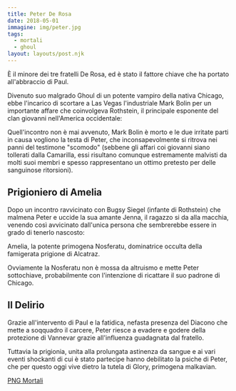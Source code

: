 ```yaml
---
title: Peter De Rosa
date: 2018-05-01
immagine: img/peter.jpg
tags:
  - mortali
  - ghoul
layout: layouts/post.njk
---
```


È il minore dei tre fratelli De Rosa, ed è stato il fattore chiave che ha portato all'abbraccio di Paul.

Divenuto suo malgrado Ghoul di un potente vampiro della nativa Chicago, ebbe l'incarico di scortare a Las Vegas l'industriale Mark Bolin per un importante affare che coinvolgeva Rothstein, il principale esponente del clan giovanni nell'America occidentale: 

Quell'incontro non è mai avvenuto, Mark Bolin è morto e le due irritate parti in causa vogliono la testa di Peter, che inconsapevolmente si ritrova nei panni del testimone "scomodo" (sebbene gli affari coi giovanni siano tollerati dalla Camarilla, essi risultano comunque estremamente malvisti da molti suoi membri e spesso rappresentano un ottimo pretesto per delle sanguinose ritorsioni).

## Prigioniero di Amelia

Dopo un incontro ravvicinato con Bugsy Siegel (infante di Rothstein) che malmena Peter e uccide la sua amante Jenna, il ragazzo si da alla macchia, venendo così avvicinato dall'unica persona che sembrerebbe essere in grado di tenerlo nascosto:

Amelia, la potente primogena Nosferatu, dominatrice occulta della famigerata prigione di Alcatraz.

Ovviamente la Nosferatu non è mossa da altruismo e mette Peter sottochiave, probabilmente con l'intenzione di ricattare il suo padrone di Chicago.

## Il Delirio

Grazie all'intervento di Paul e la fatidica, nefasta presenza del Diacono che mette a soqquadro il carcere, Peter riesce a evadere e godere della protezione di Vannevar grazie all'influenza guadagnata dal fratello.

Tuttavia la prigionia, unita alla prolungata astinenza da sangue e ai vari eventi shockanti di cui è stato partecipe hanno debilitato la psiche di Peter, che per questo oggi vive dietro la tutela di Glory, primogena malkavian.

<a href="http://xabacadabra.com/cursed-legacy/png-mortali.html" class="button back">PNG Mortali</a> 